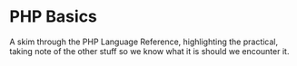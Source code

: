 # PHP Basics

A skim through the PHP Language Reference, highlighting the practical, taking note of the other stuff so we know what it is should we encounter it.